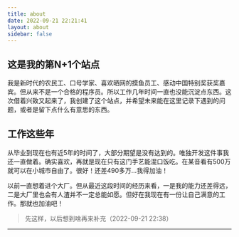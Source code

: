 ```yaml
---
title: about
date: 2022-09-21 22:21:41
layout: about
sidebar: false
---
```


## 这是我的第N+1个站点
我是新时代的农民工、口号学家、喜欢晒网的摸鱼员工、感动中国特别奖获奖嘉宾。但从来不是一个合格的程序员。所以工作几年时间一直也没能沉淀点东西。这次借着兴致又起来了，我创建了这个站点，并希望未来能在这里记录下遇到的问题，或者是留下点什么有意思的东西。
## 工作这些年
从毕业到现在也有近5年的时间了，大部分期望是没有达到的。唯独开发这件事我还一直做着。确实喜欢，再就是现在只有这门手艺能混口饭吃。在某音看有500万就可以在小城市自由了。很好！还差490多万...我得加油！

以前一直想着进个大厂。但从最近这段时间的经历来看，一是我的能力还差得远，二是大厂里也会有人渣并不一定总能如愿。但好在我现在有一份让自己满意的工作。那就也加油吧！

>先这样，以后想到啥再来补充（2022-09-21 22:38）

*** 
